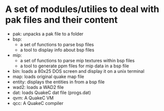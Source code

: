 # A set of modules/utilies to deal with pak files and their content

* pak: unpacks a pak file to a folder
* bsp:
  - a set of functions to parse bsp files
  - a tool to display info about bsp files
* mip:
  - a set of functions to parse mip textures within bsp files
  - a tool to generate ppm files for mip data in a bsp file
* bin: loads a 80x25 DOS screen and display it on a unix terminal
* map: loads original quake map file
* entity: displays the entities in from a bsp file
* wad2: loads a WAD2 file
* dat: loads QuakeC dat file (progs.dat)
* qvm: A QuakeC VM
* qcc: A QuakeC compiler
